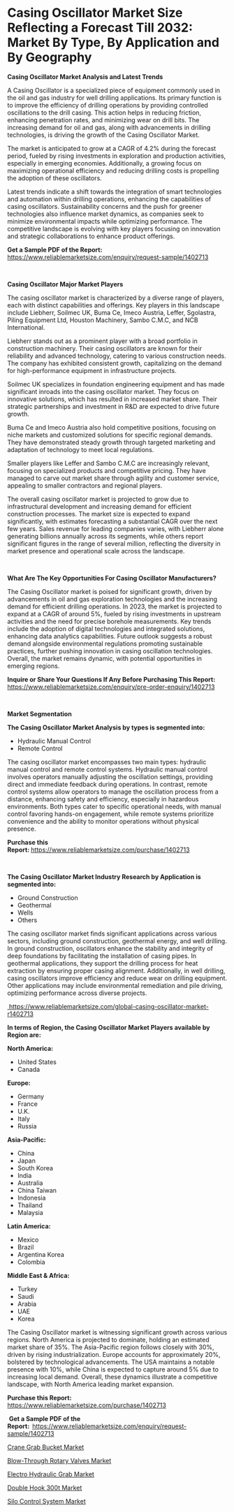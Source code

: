 <p><h1>Casing Oscillator Market Size Reflecting a Forecast Till 2032: Market By Type, By Application and By Geography</h1></p><p><strong>Casing Oscillator Market Analysis and Latest Trends</strong></p>
<p><p>A Casing Oscillator is a specialized piece of equipment commonly used in the oil and gas industry for well drilling applications. Its primary function is to improve the efficiency of drilling operations by providing controlled oscillations to the drill casing. This action helps in reducing friction, enhancing penetration rates, and minimizing wear on drill bits. The increasing demand for oil and gas, along with advancements in drilling technologies, is driving the growth of the Casing Oscillator Market.</p><p>The market is anticipated to grow at a CAGR of 4.2% during the forecast period, fueled by rising investments in exploration and production activities, especially in emerging economies. Additionally, a growing focus on maximizing operational efficiency and reducing drilling costs is propelling the adoption of these oscillators. </p><p>Latest trends indicate a shift towards the integration of smart technologies and automation within drilling operations, enhancing the capabilities of casing oscillators. Sustainability concerns and the push for greener technologies also influence market dynamics, as companies seek to minimize environmental impacts while optimizing performance. The competitive landscape is evolving with key players focusing on innovation and strategic collaborations to enhance product offerings.</p></p>
<p><strong>Get a Sample PDF of the Report:&nbsp;</strong> <a href="https://www.reliablemarketsize.com/enquiry/request-sample/1402713?utm_campaign=1131&utm_medium=2&utm_source=Github&utm_content=ia&utm_term=28032025&utm_id=casing-oscillator">https://www.reliablemarketsize.com/enquiry/request-sample/1402713</a></p>
<p>&nbsp;</p>
<p><strong>Casing Oscillator Major Market Players</strong></p>
<p><p>The casing oscillator market is characterized by a diverse range of players, each with distinct capabilities and offerings. Key players in this landscape include Liebherr, Soilmec UK, Buma Ce, Imeco Austria, Leffer, Sgolastra, Piling Equipment Ltd, Houston Machinery, Sambo C.M.C, and NCB International. </p><p>Liebherr stands out as a prominent player with a broad portfolio in construction machinery. Their casing oscillators are known for their reliability and advanced technology, catering to various construction needs. The company has exhibited consistent growth, capitalizing on the demand for high-performance equipment in infrastructure projects.</p><p>Soilmec UK specializes in foundation engineering equipment and has made significant inroads into the casing oscillator market. They focus on innovative solutions, which has resulted in increased market share. Their strategic partnerships and investment in R&D are expected to drive future growth.</p><p>Buma Ce and Imeco Austria also hold competitive positions, focusing on niche markets and customized solutions for specific regional demands. They have demonstrated steady growth through targeted marketing and adaptation of technology to meet local regulations.</p><p>Smaller players like Leffer and Sambo C.M.C are increasingly relevant, focusing on specialized products and competitive pricing. They have managed to carve out market share through agility and customer service, appealing to smaller contractors and regional players.</p><p>The overall casing oscillator market is projected to grow due to infrastructural development and increasing demand for efficient construction processes. The market size is expected to expand significantly, with estimates forecasting a substantial CAGR over the next few years. Sales revenue for leading companies varies, with Liebherr alone generating billions annually across its segments, while others report significant figures in the range of several million, reflecting the diversity in market presence and operational scale across the landscape.</p></p>
<p>&nbsp;</p>
<p><strong>What Are The Key Opportunities For Casing Oscillator Manufacturers?</strong></p>
<p><p>The Casing Oscillator market is poised for significant growth, driven by advancements in oil and gas exploration technologies and the increasing demand for efficient drilling operations. In 2023, the market is projected to expand at a CAGR of around 5%, fueled by rising investments in upstream activities and the need for precise borehole measurements. Key trends include the adoption of digital technologies and integrated solutions, enhancing data analytics capabilities. Future outlook suggests a robust demand alongside environmental regulations promoting sustainable practices, further pushing innovation in casing oscillation technologies. Overall, the market remains dynamic, with potential opportunities in emerging regions.</p></p>
<p><strong>Inquire or Share Your Questions If Any Before Purchasing This Report:</strong> <a href="https://www.reliablemarketsize.com/enquiry/pre-order-enquiry/1402713?utm_campaign=1131&utm_medium=2&utm_source=Github&utm_content=ia&utm_term=28032025&utm_id=casing-oscillator">https://www.reliablemarketsize.com/enquiry/pre-order-enquiry/1402713</a></p>
<p>&nbsp;</p>
<p><strong>Market Segmentation</strong></p>
<p><strong>The Casing Oscillator Market Analysis by types is segmented into:</strong></p>
<p><ul><li>Hydraulic Manual Control</li><li>Remote Control</li></ul></p>
<p><p>The casing oscillator market encompasses two main types: hydraulic manual control and remote control systems. Hydraulic manual control involves operators manually adjusting the oscillation settings, providing direct and immediate feedback during operations. In contrast, remote control systems allow operators to manage the oscillation process from a distance, enhancing safety and efficiency, especially in hazardous environments. Both types cater to specific operational needs, with manual control favoring hands-on engagement, while remote systems prioritize convenience and the ability to monitor operations without physical presence.</p></p>
<p><strong>Purchase this Report:&nbsp;</strong><a href="https://www.reliablemarketsize.com/purchase/1402713?utm_campaign=1131&utm_medium=2&utm_source=Github&utm_content=ia&utm_term=28032025&utm_id=casing-oscillator">https://www.reliablemarketsize.com/purchase/1402713</a></p>
<p>&nbsp;</p>
<p><strong>The Casing Oscillator Market Industry Research by Application is segmented into:</strong></p>
<p><ul><li>Ground Construction</li><li>Geothermal</li><li>Wells</li><li>Others</li></ul></p>
<p><p>The casing oscillator market finds significant applications across various sectors, including ground construction, geothermal energy, and well drilling. In ground construction, oscillators enhance the stability and integrity of deep foundations by facilitating the installation of casing pipes. In geothermal applications, they support the drilling process for heat extraction by ensuring proper casing alignment. Additionally, in well drilling, casing oscillators improve efficiency and reduce wear on drilling equipment. Other applications may include environmental remediation and pile driving, optimizing performance across diverse projects.</p></p>
<p><a href="https://www.reliablemarketsize.com/global-casing-oscillator-market-r1402713?utm_campaign=1131&utm_medium=2&utm_source=Github&utm_content=ia&utm_term=28032025&utm_id=casing-oscillator">&nbsp;https://www.reliablemarketsize.com/global-casing-oscillator-market-r1402713</a></p>
<p><strong>In terms of Region, the Casing Oscillator Market Players available by Region are:</strong></p>
<p>
    <p> <strong> North America: </strong>
        <ul>
            <li>United States</li>
            <li>Canada</li>
        </ul>
        </p> 
    <p> <strong> Europe: </strong>
        <ul>
            <li>Germany</li>
            <li>France</li>
            <li>U.K.</li>
            <li>Italy</li>
            <li>Russia</li>
        </ul>
        </p> 
    <p> <strong> Asia-Pacific: </strong>
        <ul>
            <li>China</li>
            <li>Japan</li>
            <li>South Korea</li>
            <li>India</li>
            <li>Australia</li>
            <li>China Taiwan</li>
            <li>Indonesia</li>
            <li>Thailand</li>
            <li>Malaysia</li>
        </ul>
        </p> 
    <p> <strong> Latin America: </strong>
        <ul>
            <li>Mexico</li>
            <li>Brazil</li>
            <li>Argentina Korea</li>
            <li>Colombia</li>
        </ul>
        </p> 
    <p> <strong> Middle East & Africa: </strong>
        <ul>
            <li>Turkey</li>
            <li>Saudi</li>
            <li>Arabia</li>
            <li>UAE</li>
            <li>Korea</li>
        </ul>
    </p>
    </p>
<p><p>The Casing Oscillator market is witnessing significant growth across various regions. North America is projected to dominate, holding an estimated market share of 35%. The Asia-Pacific region follows closely with 30%, driven by rising industrialization. Europe accounts for approximately 20%, bolstered by technological advancements. The USA maintains a notable presence with 10%, while China is expected to capture around 5% due to increasing local demand. Overall, these dynamics illustrate a competitive landscape, with North America leading market expansion.</p></p>
<p><strong>Purchase this Report: </strong><a href="https://www.reliablemarketsize.com/purchase/1402713?utm_campaign=1131&utm_medium=2&utm_source=Github&utm_content=ia&utm_term=28032025&utm_id=casing-oscillator">https://www.reliablemarketsize.com/purchase/1402713</a></p>
<p>&nbsp;<strong>Get a Sample PDF of the Report:&nbsp;&nbsp;</strong><a href="https://www.reliablemarketsize.com/enquiry/request-sample/1402713?utm_campaign=1131&utm_medium=2&utm_source=Github&utm_content=ia&utm_term=28032025&utm_id=casing-oscillator">https://www.reliablemarketsize.com/enquiry/request-sample/1402713</a></p>
<p><strong></strong></p>
<p><p><a href="https://github.com/sphaabrose/Market-Research-Report-List-1/blob/main/crane-grab-bucket-market.md?utm_campaign=1131&utm_medium=2&utm_source=Github&utm_content=ia&utm_term=28032025&utm_id=casing-oscillator">Crane Grab Bucket Market</a></p><p><a href="https://github.com/etapaqanee/Market-Research-Report-List-1/blob/main/blow-through-rotary-valves-market.md?utm_campaign=1131&utm_medium=2&utm_source=Github&utm_content=ia&utm_term=28032025&utm_id=casing-oscillator">Blow-Through Rotary Valves Market</a></p><p><a href="https://github.com/leptouwrites/Market-Research-Report-List-1/blob/main/electro-hydraulic-grab-market.md?utm_campaign=1131&utm_medium=2&utm_source=Github&utm_content=ia&utm_term=28032025&utm_id=casing-oscillator">Electro Hydraulic Grab Market</a></p><p><a href="https://github.com/colloerrinbp/Market-Research-Report-List-1/blob/main/double-hook-300t-market.md?utm_campaign=1131&utm_medium=2&utm_source=Github&utm_content=ia&utm_term=28032025&utm_id=casing-oscillator">Double Hook 300t Market</a></p><p><a href="https://github.com/wilzeryammy/Market-Research-Report-List-1/blob/main/silo-control-system-market.md?utm_campaign=1131&utm_medium=2&utm_source=Github&utm_content=ia&utm_term=28032025&utm_id=casing-oscillator">Silo Control System Market</a></p></p>